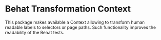 # Behat Transformation Context

This package makes available a Context allowing to transform human readable labels to selectors or page paths.
Such functionality improves the readability of the Behat tests.
